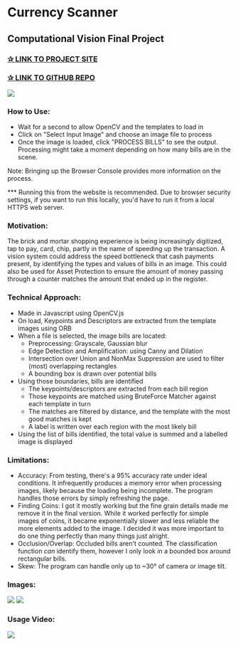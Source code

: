 # Currency Scanner
## Computational Vision Final Project
### [✰ LINK TO PROJECT SITE](https://zaarafa.github.io/Currency-Scanner/)
### [✰ LINK TO GITHUB REPO](https://github.com/ZaarafA/Currency-Scanner)
![](https://i.imgur.com/ssMZHuL.png)

### How to Use:
- Wait for a second to allow OpenCV and the templates to load in
- Click on "Select Input Image" and choose an image file to process
- Once the image is loaded, click "PROCESS BILLS" to see the output. Processing might take a moment depending on how many bills are in the scene.

Note: Bringing up the Browser Console provides more information on the process. 

*** Running this from the website is recommended. Due to browser security settings, if you want to run this locally, you'd have to run it from a local HTTPS web server.

### Motivation:
The brick and mortar shopping experience is being increasingly digitized, tap to pay, card, chip, partly in the name of speeding up the transaction. A vision system could address the speed bottleneck that cash payments present, by identifying the types and values of bills in an image. This could also be used for Asset Protection to ensure the amount of money passing through a counter matches the amount that ended up in the register.

### Technical Approach:
- Made in Javascript using OpenCV.js
- On load, Keypoints and Descriptors are extracted from the template images using ORB
- When a file is selected, the image bills are located:
  - Preprocessing: Grayscale, Gaussian blur
  - Edge Detection and Amplification: using Canny and Dilation
  - Intersection over Union and NonMax Suppression are used to filter (most) overlapping rectangles
  - A bounding box is drawn over potential bills
- Using those boundaries, bills are identified
  - The keypoints/descriptors are extracted from each bill region
  - Those keypoints are matched using BruteForce Matcher against each template in turn
  - The matches are filtered by distance, and the template with the most good matches is kept
  - A label is written over each region with the most likely bill
- Using the list of bills identified, the total value is summed and a labelled image is displayed

### Limitations:
- Accuracy: From testing, there's a 95% accuracy rate under ideal conditions. It infrequently produces a memory error when processing images, likely because the loading being incomplete. The program handles those errors by simply refreshing the page.
- Finding Coins: I got it mostly working but the fine grain details made me remove it in the final version. While it worked perfectly for simple images of coins, it became exponentially slower and less reliable the more elements added to the image. I decided it was more important to do one thing perfectly than many things just alright.
- Occlusion/Overlap: Occluded bills aren't counted. The classification function *can* identify them, however I only look in a bounded box around rectangular bills.
- Skew: The program can handle only up to ~30° of camera or image tilt.


### Images:
![](https://i.imgur.com/YIjO8CU.png)
![](https://i.imgur.com/JFwmMs2.png)
### Usage Video:
![](https://i.imgur.com/JLod8dp.gif)
